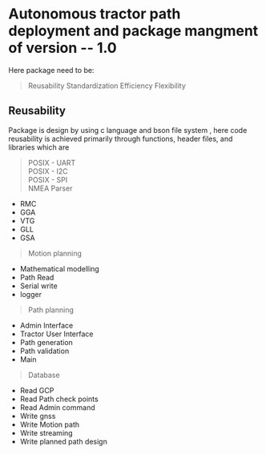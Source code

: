 # **Autonomous tractor path deployment and package mangment of version -- 1.0**  
Here package need to be:
>  Reusability
>  Standardization
>  Efficiency
>  Flexibility

## **Reusability** 
Package is design by using c language and bson file system , here code reusability is achieved primarily through functions, header files, and libraries which are  
>  POSIX - UART  
>  POSIX - I2C  
>  POSIX - SPI  
>  NMEA Parser  
- RMC  
- GGA
- VTG
- GLL  
- GSA    
>  Motion planning  
- Mathematical modelling
- Path Read  
- Serial write  
- logger
>  Path planning
- Admin Interface
- Tractor User Interface 
- Path generation
- Path validation
- Main
> Database
- Read GCP
- Read Path check points
- Read Admin command
- Write gnss
- Write Motion path
- Write streaming
- Write planned path design
